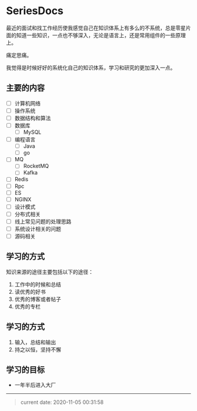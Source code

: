 # SeriesDocs
最近的面试和找工作经历使我感觉自己在知识体系上有多么的不系统，总是零星片面的知道一些知识，一点也不够深入，无论是语言上，还是常用组件的一些原理上。

痛定思痛。

我觉得是时候好好的系统化自己的知识体系，学习和研究的更加深入一点。

## 主要的内容

- [ ] 计算机网络
- [ ] 操作系统
- [ ] 数据结构和算法
- [ ] 数据库
  - [ ] MySQL
- [ ] 编程语言
  - [ ] Java
  - [ ] go
- [ ] MQ
  - [ ] RocketMQ
  - [ ] Kafka
- [ ] Redis
- [ ] Rpc
- [ ] ES
- [ ] NGINX
- [ ] 设计模式
- [ ] 分布式相关
- [ ] 线上常见问题的处理思路
- [ ] 系统设计相关的问题
- [ ] 源码相关

## 学习的方式
知识来源的途径主要包括以下的途径：
1. 工作中的时候和总结
2. 读优秀的好书
3. 优秀的博客或者帖子
4. 优秀的专栏

## 学习的方式
1. 输入，总结和输出
2. 持之以恒，坚持不懈

## 学习的目标
- 一年半后进入大厂

---
> current date: 2020-11-05 00:31:58

